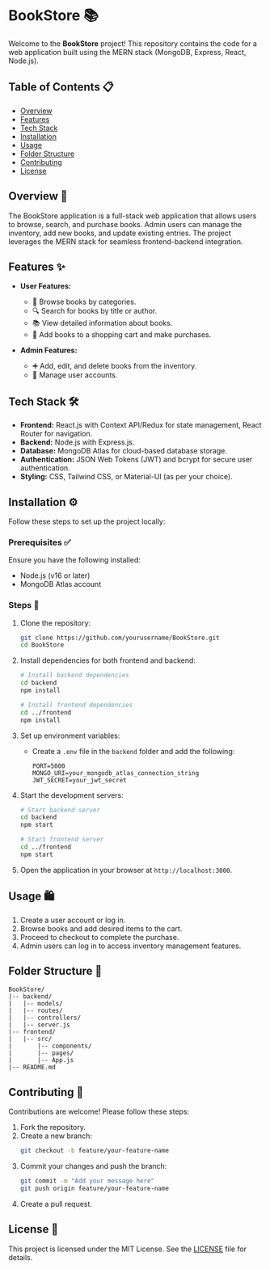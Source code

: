 # BookStore 📚

Welcome to the **BookStore** project! This repository contains the code for a web application built using the MERN stack (MongoDB, Express, React, Node.js).

## Table of Contents 📋

- [Overview](#overview)
- [Features](#features)
- [Tech Stack](#tech-stack)
- [Installation](#installation)
- [Usage](#usage)
- [Folder Structure](#folder-structure)
- [Contributing](#contributing)
- [License](#license)

## Overview 📝

The BookStore application is a full-stack web application that allows users to browse, search, and purchase books. Admin users can manage the inventory, add new books, and update existing entries. The project leverages the MERN stack for seamless frontend-backend integration.

## Features ✨

- **User Features:**
  - 📖 Browse books by categories.
  - 🔍 Search for books by title or author.
  - 📚 View detailed information about books.
  - 🛒 Add books to a shopping cart and make purchases.
  
- **Admin Features:**
  - ➕ Add, edit, and delete books from the inventory.
  - 👤 Manage user accounts.

## Tech Stack 🛠️

- **Frontend:** React.js with Context API/Redux for state management, React Router for navigation.
- **Backend:** Node.js with Express.js.
- **Database:** MongoDB Atlas for cloud-based database storage.
- **Authentication:** JSON Web Tokens (JWT) and bcrypt for secure user authentication.
- **Styling:** CSS, Tailwind CSS, or Material-UI (as per your choice).

## Installation ⚙️

Follow these steps to set up the project locally:

### Prerequisites ✅

Ensure you have the following installed:
- Node.js (v16 or later)
- MongoDB Atlas account

### Steps 🛑

1. Clone the repository:
   ```bash
   git clone https://github.com/yourusername/BookStore.git
   cd BookStore
   ```

2. Install dependencies for both frontend and backend:
   ```bash
   # Install backend dependencies
   cd backend
   npm install

   # Install frontend dependencies
   cd ../frontend
   npm install
   ```

3. Set up environment variables:
   - Create a `.env` file in the `backend` folder and add the following:
     ```env
     PORT=5000
     MONGO_URI=your_mongodb_atlas_connection_string
     JWT_SECRET=your_jwt_secret
     ```

4. Start the development servers:
   ```bash
   # Start backend server
   cd backend
   npm start

   # Start frontend server
   cd ../frontend
   npm start
   ```

5. Open the application in your browser at `http://localhost:3000`.

## Usage 🛍️

1. Create a user account or log in.
2. Browse books and add desired items to the cart.
3. Proceed to checkout to complete the purchase.
4. Admin users can log in to access inventory management features.

## Folder Structure 📂

```
BookStore/
|-- backend/
|   |-- models/
|   |-- routes/
|   |-- controllers/
|   |-- server.js
|-- frontend/
|   |-- src/
|       |-- components/
|       |-- pages/
|       |-- App.js
|-- README.md
```

## Contributing 🤝

Contributions are welcome! Please follow these steps:
1. Fork the repository.
2. Create a new branch:
   ```bash
   git checkout -b feature/your-feature-name
   ```
3. Commit your changes and push the branch:
   ```bash
   git commit -m "Add your message here"
   git push origin feature/your-feature-name
   ```
4. Create a pull request.

## License 📄

This project is licensed under the MIT License. See the [LICENSE](LICENSE) file for details.